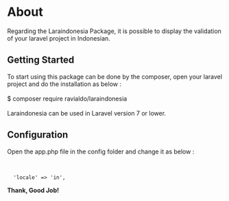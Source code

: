 # About

Regarding the Laraindonesia Package, it is possible to display the validation of your laravel project in Indonesian.
<br>

## Getting Started

To start using this package can be done by the composer, open your laravel project and do the installation as below :
<br> <br>
$ composer require ravialdo/laraindonesia
<br> <br>
Laraindonesia can be used in Laravel version 7 or lower.

## Configuration
Open the app.php file in the config folder and change it as below :
<br> <br>

<code>
  'locale' => 'in',
</code>

<b>Thank, Good Job!</b>
